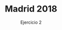 ---
title: Madrid 2018
url: "/recursos-fisica-quimica/oposiciones/fisica/madrid-2018-e2"
subtitle: Ejercicio 2
summary: Ejercicio 2.
authors:
- rodrigo-alcaraz-de-la-osa
- jesica-sanchez-mazon
tags:
- oposiciones
- mecánica
categories:
- Física

_build:
  render: never

# Optional external URL for project (replaces project detail page).
external_link: "https://rodrigoalcarazdelaosa.me/recursos-fisica-quimica/oposiciones/fisica/madrid-2018-e2/madrid-2018-e2.pdf"
---